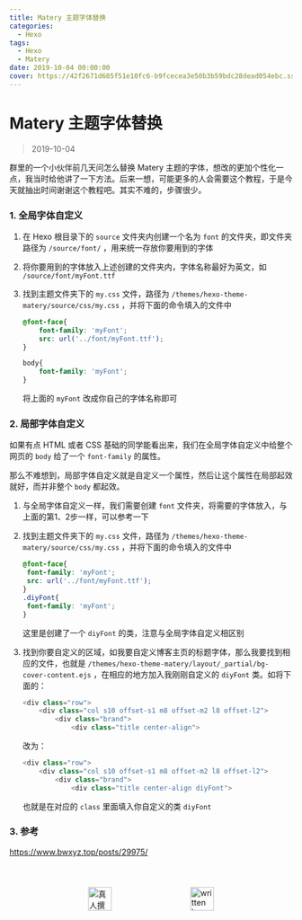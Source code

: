 ```yaml
---
title: Matery 主题字体替换
categories:
  - Hexo
tags:
  - Hexo
  - Matery
date: 2019-10-04 00:00:00
cover: https://42f2671d685f51e10fc6-b9fcecea3e50b3b59bdc28dead054ebc.ssl.cf5.rackcdn.com/illustrations/fashion_blogging_w9ol.svg
---
```


# Matery 主题字体替换

> 2019-10-04

群里的一个小伙伴前几天问怎么替换 Matery 主题的字体，想改的更加个性化一点，我当时给他讲了一下方法。后来一想，可能更多的人会需要这个教程，于是今天就抽出时间谢谢这个教程吧。其实不难的，步骤很少。

### 1. 全局字体自定义

1. 在 Hexo 根目录下的 `source` 文件夹内创建一个名为 `font` 的文件夹，即文件夹路径为 `/source/font/` ，用来统一存放你要用到的字体

2. 将你要用到的字体放入上述创建的文件夹内，字体名称最好为英文，如 `/source/font/myFont.ttf` 

3. 找到主题文件夹下的 `my.css` 文件，路径为 `/themes/hexo-theme-matery/source/css/my.css` ，并将下面的命令填入的文件中
   
   ```css
   @font-face{
       font-family: 'myFont';
       src: url('../font/myFont.ttf');
   }
   
   body{
       font-family: 'myFont';
   }
   ```
   
   将上面的 `myFont` 改成你自己的字体名称即可 

### 2. 局部字体自定义

如果有点 HTML 或者 CSS 基础的同学能看出来，我们在全局字体自定义中给整个网页的 `body` 给了一个 `font-family` 的属性。

那么不难想到，局部字体自定义就是自定义一个属性，然后让这个属性在局部起效就好，而并非整个 `body` 都起效。

1. 与全局字体自定义一样，我们需要创建 `font` 文件夹，将需要的字体放入，与上面的第1、2步一样，可以参考一下

2. 找到主题文件夹下的 `my.css` 文件，路径为 `/themes/hexo-theme-matery/source/css/my.css` ，并将下面的命令填入的文件中
   
   ```css
   @font-face{
    font-family: 'myFont';
    src: url('../font/myFont.ttf');
   }
   .diyFont{
    font-family: 'myFont';
   }
   ```
   
   这里是创建了一个 `diyFont` 的类，注意与全局字体自定义相区别

3. 找到你要自定义的区域，如我要自定义博客主页的标题字体，那么我要找到相应的文件，也就是 `/themes/hexo-theme-matery/layout/_partial/bg-cover-content.ejs` ，在相应的地方加入我刚刚自定义的 `diyFont` 类。如将下面的：
   
   ```javascript
   <div class="row">
       <div class="col s10 offset-s1 m8 offset-m2 l8 offset-l2">
           <div class="brand">
               <div class="title center-align">   
   ```
   
   改为：
   
   ```javascript
   <div class="row">
       <div class="col s10 offset-s1 m8 offset-m2 l8 offset-l2">
           <div class="brand">
               <div class="title center-align diyFont">
   ```
   
   也就是在对应的 `class` 里面填入你自定义的类 `diyFont`

### 3. 参考

https://www.bwxyz.top/posts/29975/

<div style="display: flex;align-items: center;justify-content: space-evenly;padding-top: 40px;">
  <img src="https://raw.githubusercontent.com/L1cardo/l1cardo.github.io/blog/themes/butterfly/source/img/notbyai_cn.png" alt="真人撰写" style="height: 42px;">
  <img src="https://raw.githubusercontent.com/L1cardo/l1cardo.github.io/blog/themes/butterfly/source/img/notbyai_en.png" alt="written by human" style="height: 42px;">
</div>
